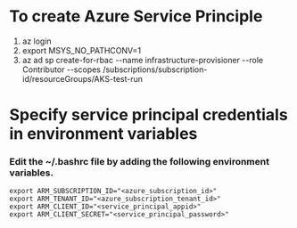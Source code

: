 # To create Azure Service Principle
1. az login
1. export MSYS_NO_PATHCONV=1
1. az ad sp create-for-rbac --name infrastructure-provisioner --role Contributor --scopes /subscriptions/subscription-id/resourceGroups/AKS-test-run


# Specify service principal credentials in environment variables
### Edit the ~/.bashrc file by adding the following environment variables.
```
export ARM_SUBSCRIPTION_ID="<azure_subscription_id>"
export ARM_TENANT_ID="<azure_subscription_tenant_id>"
export ARM_CLIENT_ID="<service_principal_appid>"
export ARM_CLIENT_SECRET="<service_principal_password>"
```

